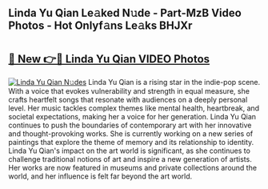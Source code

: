 ## Linda Yu Qian Le𝚊ked N𝚞de - Part-MzB Video Photos - Hot Onlyf𝚊ns Le𝚊ks BHJXr

# <h2><a href="http://ab32095.deff.icu/?id=Linda+Yu+Qian">🔗 New 👉🔴 Linda Yu Qian VIDEO Photos</a></h2>

[![Linda Yu Qian N𝚞des](https://i.imgur.com/rIISA9y.gif)](http://ab32095.deff.icu/?id=Linda+Yu+Qian)
Linda Yu Qian is a rising star in the indie-pop scene. With a voice that evokes vulnerability and strength in equal measure, she crafts heartfelt songs that resonate with audiences on a deeply personal level. Her music tackles complex themes like mental health, heartbreak, and societal expectations, making her a voice for her generation. Linda Yu Qian continues to push the boundaries of contemporary art with her innovative and thought-provoking works. She is currently working on a new series of paintings that explore the theme of memory and its relationship to identity. Linda Yu Qian's impact on the art world is significant, as she continues to challenge traditional notions of art and inspire a new generation of artists. Her works are now featured in museums and private collections around the world, and her influence is felt far beyond the art world.
